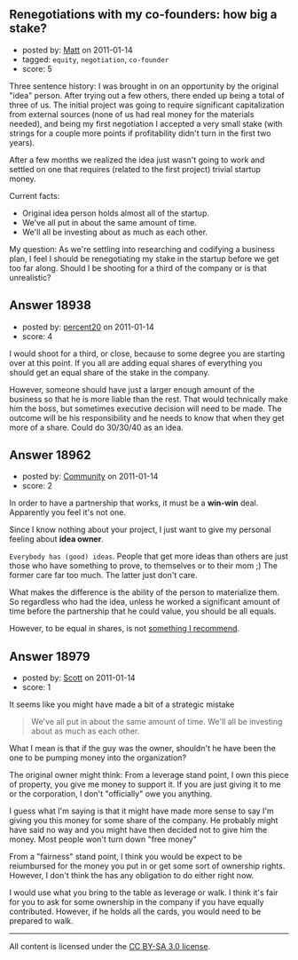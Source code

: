 ## Renegotiations with my co-founders: how big a stake?

- posted by: [Matt](https://stackexchange.com/users/-1/4665-matt) on 2011-01-14
- tagged: `equity`, `negotiation`, `co-founder`
- score: 5

Three sentence history: I was brought in on an opportunity by the original "idea" person. After trying out a few others, there ended up being a total of three of us. The initial project was going to require significant capitalization from external sources (none of us had real money for the materials needed), and being my first negotiation I accepted a very small stake (with strings for a couple more points if profitability didn't turn in the first two years). 

After a few months we realized the idea just wasn't going to work and settled on one that requires (related to the first project) trivial startup money. 

Current facts:

 - Original idea person holds almost all of the startup.
 - We've all put in about the same amount of time.
 - We'll all be investing about as much as each other.


My question: As we're settling into researching and codifying a business plan, I feel I should be renegotiating my stake in the startup before we get too far along. Should I be shooting for a third of the company or is that unrealistic?



## Answer 18938

- posted by: [percent20](https://stackexchange.com/users/-1/4396-percent20) on 2011-01-14
- score: 4

I would shoot for a third, or close, because to some degree you are starting over at this point. If you all are adding equal shares of everything you should get an equal share of the stake in the company.

However, someone should have just a larger enough amount of the business so that he is more liable than the rest. That would technically make him the boss, but sometimes executive decision will need to be made. The outcome will be his responsibility and he needs to know that when they get more of a share. Could do 30/30/40 as an idea.


## Answer 18962

- posted by: [Community](https://stackexchange.com/users/-1/-1-community) on 2011-01-14
- score: 2

<p>In order to have a partnership that works, it must be a <strong>win-win</strong> deal. Apparently you feel it's not one.</p>

<p>Since I know nothing about your project, I just want to give my personal feeling about <strong>idea owner</strong>.</p>

<p><code>Everybody has (good) ideas</code>. People that get more ideas than others are just those who have something to prove, to themselves or to their mom ;) The former care far too much. The latter just don't care.</p>

<p>What makes the difference is the ability of the person to materialize them. So regardless who had the idea, unless he worked a significant amount of time before the partnership that he could value, you should be all equals.</p>

<p>However, to be equal in shares, is not <a href="http://answers.onstartups.com/questions/18335/are-we-about-to-be-shafted-by-a-corporate-shark/18336#18336">something I recommend</a>.</p>



## Answer 18979

- posted by: [Scott](https://stackexchange.com/users/-1/6594-scott) on 2011-01-14
- score: 1

It seems like you might have made a bit of a strategic mistake

> We've all put in about the same amount of time.
> We'll all be investing about as much as each other.

What I mean is that if the guy was the owner, shouldn't he have been the one to be pumping money into the organization?  

The original owner might think: From a leverage stand point, I own this piece of property, you give me money to support it. If you are just giving it to me or the corporation, I don't "officially" owe you anything.  

I guess what I'm saying is that it might have made more sense to say I'm giving you this money for some share of the company.  He probably might have said no way and you might have then decided not to give him the money.  Most people won't turn down "free money" 

From a "fairness" stand point, I think you would be expect to be reiumbursed for the money you put in or get some sort of ownership rights.  However, I don't think the has any obligation to do either right now.  

I would use what you bring to the table as leverage or walk.  I think it's fair for you to ask for some ownership in the company if you have equally contributed. However, if he holds all the cards, you would need to be prepared to walk.



---

All content is licensed under the [CC BY-SA 3.0 license](https://creativecommons.org/licenses/by-sa/3.0/).
